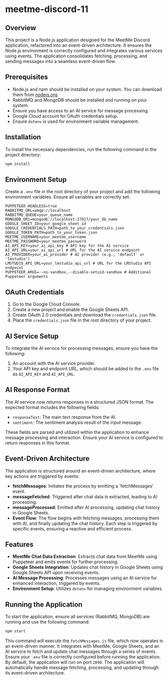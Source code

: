 # meetme-discord-11

## Overview
This project is a Node.js application designed for the MeetMe Discord application, refactored into an event-driven architecture. It ensures the Node.js environment is correctly configured and integrates various services using events. The application consolidates fetching, processing, and sending messages into a seamless event-driven flow.

## Prerequisites
- Node.js and npm should be installed on your system. You can download them from [nodejs.org](https://nodejs.org/).
- RabbitMQ and MongoDB should be installed and running on your system.
- Ensure you have access to an AI service for message processing.
- Google Cloud account for OAuth credentials setup.
- Ensure `dotenv` is used for environment variable management.

## Installation
To install the necessary dependencies, run the following command in the project directory:

```bash
npm install
```

## Environment Setup
Create a `.env` file in the root directory of your project and add the following environment variables. Ensure all variables are correctly set:

```
PUPPETEER_HEADLESS=true
RABBITMQ_URL=amqp://localhost
RABBITMQ_QUEUE=your_queue_name
MONGODB_URI=mongodb://localhost:27017/your_db_name
GOOGLE_SHEET_ID=your_google_sheet_id
GOOGLE_CREDENTIALS_PATH=path_to_your_credentials.json
GOOGLE_TOKEN_PATH=path_to_your_token.json
MEETME_USERNAME=your_meetme_username
MEETME_PASSWORD=your_meetme_password
AI_API_KEY=your_ai_api_key # API key for the AI service
AI_API_URL=your_ai_api_url # URL for the AI service endpoint
AI_PROVIDER=your_ai_provider # AI provider (e.g., 'default' or 'lmstudio')
LMSTUDIO_API_URL=your_lmstudio_api_url # URL for the LMStudio API endpoint
PUPPETEER_ARGS=--no-sandbox,--disable-setuid-sandbox # Additional Puppeteer arguments
```


## OAuth Credentials
1. Go to the Google Cloud Console.
2. Create a new project and enable the Google Sheets API.
3. Create OAuth 2.0 credentials and download the `credentials.json` file.
4. Place the `credentials.json` file in the root directory of your project.

## AI Service Setup
To integrate the AI service for processing messages, ensure you have the following:

1. An account with the AI service provider.
2. Your API key and endpoint URL, which should be added to the `.env` file as `AI_API_KEY` and `AI_API_URL`.

## AI Response Format
The AI service now returns responses in a structured JSON format. The expected format includes the following fields:
- `responseText`: The main text response from the AI.
- `sentiment`: The sentiment analysis result of the input message.

These fields are parsed and utilized within the application to enhance message processing and interaction. Ensure your AI service is configured to return responses in this format.

## Event-Driven Architecture
The application is structured around an event-driven architecture, where key actions are triggered by events:
- **fetchMessages**: Initiates the process by emitting a 'fetchMessages' event.
- **messageFetched**: Triggered after chat data is extracted, leading to AI processing.
- **messageProcessed**: Emitted after AI processing, updating chat history in Google Sheets.
- **Event Flow**: The flow begins with fetching messages, processing them with AI, and finally updating the chat history. Each step is triggered by specific events, ensuring a reactive and efficient process.

## Features
- **MeetMe Chat Data Extraction**: Extracts chat data from MeetMe using Puppeteer and emits events for further processing.
- **Google Sheets Integration**: Updates chat history in Google Sheets using Google Sheets API upon receiving events.
- **AI Message Processing**: Processes messages using an AI service for enhanced interaction, triggered by events.
- **Environment Setup**: Utilizes `dotenv` for managing environment variables.

## Running the Application
To start the application, ensure all services (RabbitMQ, MongoDB) are running and use the following command:

```bash
npm start
```

This command will execute the `fetchMessages.js` file, which now operates in an event-driven manner. It integrates with MeetMe, Google Sheets, and an AI service to fetch and update chat messages through a series of events. Ensure your `.env` file is correctly configured before running the application. By default, the application will run on port `2090`. The application will automatically handle message fetching, processing, and updating through its event-driven architecture.